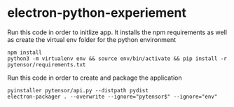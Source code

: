 # electron-python-experiement

Run this code in order to initlize app. It installs the npm requirements as well as create the virtual env folder for the python environment

```
npm install
python3 -m virtualenv env && source env/bin/activate && pip install -r pytensor/requirements.txt
```

Run this code in order to create and package the application
```
pyinstaller pytensor/api.py --distpath pydist
electron-packager . --overwrite --ignore="pytensor$" --ignore="env"
```
